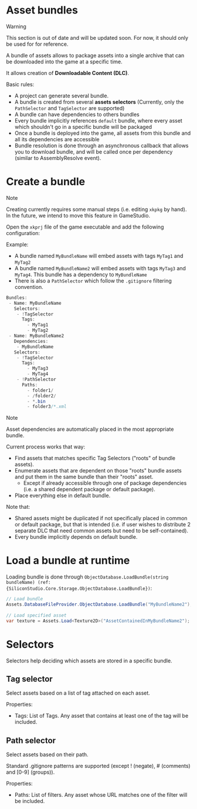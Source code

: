 # Asset bundles

>[!Warning]
>This section is out of date and will be updated soon. For now, it should only be used for for reference.

A bundle of assets allows to package assets into a single archive that can be downloaded into the game at a specific time.

It allows creation of **Downloadable Content (DLC)**.

Basic rules:

- A project can generate several bundle.
- A bundle is created from several **assets selectors**  (Currently, only the `PathSelector` and `TagSelector` are supported)
- A bundle can have dependencies to others bundles
- Every bundle implicitly references `default` bundle, where every asset which shouldn't go in a specific bundle will be packaged
- Once a bundle is deployed into the game, all assets from this bundle and all its dependencies are accessible
- Bundle resolution is done through an asynchronous callback that allows you to download bundle, and will be called once per dependency (similar to AssemblyResolve event).

# Create a bundle

> [!Note]
> Creating currently requires some manual steps (i.e. editing `xkpkg` by hand). In the future, we intend to move this feature in GameStudio.    

Open the `xkprj` file of the game executable and add the following configuration:

Example:

- A bundle named `MyBundleName` will embed assets with tags `MyTag1` and `MyTag2`
- A bundle named `MyBundleName2` will embed assets with tags `MyTag3` and `MyTag4`. This bundle has a dependency to `MyBundleName`
- There is also a `PathSelector` which follow the `.gitignore` filtering convention.

 

```cs
Bundles:
 - Name: MyBundleName
   Selectors:
    - !TagSelector
      Tags: 
        - MyTag1
        - MyTag2
 - Name: MyBundleName2
   Dependencies:
    - MyBundleName
   Selectors:
    - !TagSelector
      Tags: 
        - MyTag3
        - MyTag4
    - !PathSelector
      Paths:
        - folder1/
        - /folder2/
        - *.bin
        - folder3/*.xml
```


> [!Note]
> 
> Asset dependencies are automatically placed in the most appropriate bundle.
> 
> Current process works that way:
> 
> - Find assets that matches specific Tag Selectors ("roots" of bundle assets).
> - Enumerate assets that are dependent on those "roots" bundle assets and put them in the same bundle than their "roots" asset.
>   - Except if already accessible through one of package dependencies (i.e. a shared dependent package or default package).
> - Place everything else in default bundle.
> 
> Note that:
> 
> - Shared assets might be duplicated if not specifically placed in common or default package, but that is intended (i.e. if user wishes to distribute 2 separate DLC that need common assets but need to be self-contained).
> - Every bundle implicitly depends on default bundle.
> 
>      

# Load a bundle at runtime

Loading bundle is done through `ObjectDatabase.LoadBundle(string bundleName) (ref:{SiliconStudio.Core.Storage.ObjectDatabase.LoadBundle})`:

```cs
// Load bundle
Assets.DatabaseFileProvider.ObjectDatabase.LoadBundle("MyBundleName2");
 
// Load specified asset
var texture = Assets.Load<Texture2D>("AssetContainedInMyBundleName2");
```


# Selectors

 Selectors help deciding which assets are stored in a specific bundle.

## Tag selector

Select assets based on a list of tag attached on each asset.

Properties:

- Tags: List of Tags. Any asset that contains at least one of the tag will be included.

## Path selector

Select assets based on their path.

Standard .gitignore patterns are supported (except ! (negate), # (comments) and \[0-9\] (groups)).

Properties:

- Paths: List of filters. Any asset whose URL matches one of the filter will be included.

 

